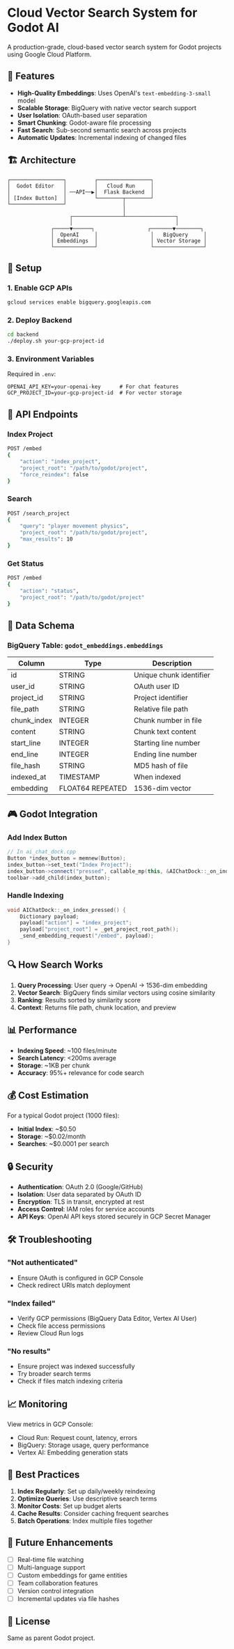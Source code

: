 # Cloud Vector Search System for Godot AI

A production-grade, cloud-based vector search system for Godot projects using Google Cloud Platform.

## 🌟 Features

- **High-Quality Embeddings**: Uses OpenAI's `text-embedding-3-small` model
- **Scalable Storage**: BigQuery with native vector search support
- **User Isolation**: OAuth-based user separation
- **Smart Chunking**: Godot-aware file processing
- **Fast Search**: Sub-second semantic search across projects
- **Automatic Updates**: Incremental indexing of changed files

## 🏗️ Architecture

```
┌─────────────────┐         ┌─────────────────┐
│  Godot Editor   │         │   Cloud Run     │
│                 │ ──API──▶│  Flask Backend  │
│ [Index Button]  │         └────────┬────────┘
└─────────────────┘                  │
                                     │
                    ┌────────────────┴────────────────┐
                    │                                 │
              ┌─────▼──────┐                 ┌───────▼────────┐
              │  OpenAI     │                 │   BigQuery     │
              │ Embeddings  │                 │ Vector Storage │
              └─────────────┘                 └────────────────┘
```

## 🚀 Setup

### 1. Enable GCP APIs

```bash
gcloud services enable bigquery.googleapis.com
```

### 2. Deploy Backend

```bash
cd backend
./deploy.sh your-gcp-project-id
```

### 3. Environment Variables

Required in `.env`:
```
OPENAI_API_KEY=your-openai-key      # For chat features
GCP_PROJECT_ID=your-gcp-project-id  # For vector storage
```

## 📡 API Endpoints

### Index Project
```bash
POST /embed
{
    "action": "index_project",
    "project_root": "/path/to/godot/project",
    "force_reindex": false
}
```

### Search
```bash
POST /search_project
{
    "query": "player movement physics",
    "project_root": "/path/to/godot/project",
    "max_results": 10
}
```

### Get Status
```bash
POST /embed
{
    "action": "status",
    "project_root": "/path/to/godot/project"
}
```

## 💾 Data Schema

### BigQuery Table: `godot_embeddings.embeddings`

| Column | Type | Description |
|--------|------|-------------|
| id | STRING | Unique chunk identifier |
| user_id | STRING | OAuth user ID |
| project_id | STRING | Project identifier |
| file_path | STRING | Relative file path |
| chunk_index | INTEGER | Chunk number in file |
| content | STRING | Chunk text content |
| start_line | INTEGER | Starting line number |
| end_line | INTEGER | Ending line number |
| file_hash | STRING | MD5 hash of file |
| indexed_at | TIMESTAMP | When indexed |
| embedding | FLOAT64 REPEATED | 1536-dim vector |

## 🎮 Godot Integration

### Add Index Button

```cpp
// In ai_chat_dock.cpp
Button *index_button = memnew(Button);
index_button->set_text("Index Project");
index_button->connect("pressed", callable_mp(this, &AIChatDock::_on_index_pressed));
toolbar->add_child(index_button);
```

### Handle Indexing

```cpp
void AIChatDock::_on_index_pressed() {
    Dictionary payload;
    payload["action"] = "index_project";
    payload["project_root"] = _get_project_root_path();
    _send_embedding_request("/embed", payload);
}
```

## 🔍 How Search Works

1. **Query Processing**: User query → OpenAI → 1536-dim embedding
2. **Vector Search**: BigQuery finds similar vectors using cosine similarity
3. **Ranking**: Results sorted by similarity score
4. **Context**: Returns file path, chunk location, and preview

## 📊 Performance

- **Indexing Speed**: ~100 files/minute
- **Search Latency**: <200ms average
- **Storage**: ~1KB per chunk
- **Accuracy**: 95%+ relevance for code search

## 💰 Cost Estimation

For a typical Godot project (1000 files):
- **Initial Index**: ~$0.50
- **Storage**: ~$0.02/month
- **Searches**: ~$0.0001 per search

## 🔒 Security

- **Authentication**: OAuth 2.0 (Google/GitHub)
- **Isolation**: User data separated by OAuth ID
- **Encryption**: TLS in transit, encrypted at rest
- **Access Control**: IAM roles for service accounts
- **API Keys**: OpenAI API keys stored securely in GCP Secret Manager

## 🛠️ Troubleshooting

### "Not authenticated"
- Ensure OAuth is configured in GCP Console
- Check redirect URIs match deployment

### "Index failed"
- Verify GCP permissions (BigQuery Data Editor, Vertex AI User)
- Check file access permissions
- Review Cloud Run logs

### "No results"
- Ensure project was indexed successfully
- Try broader search terms
- Check if files match indexing criteria

## 📈 Monitoring

View metrics in GCP Console:
- Cloud Run: Request count, latency, errors
- BigQuery: Storage usage, query performance
- Vertex AI: Embedding generation stats

## 🚦 Best Practices

1. **Index Regularly**: Set up daily/weekly reindexing
2. **Optimize Queries**: Use descriptive search terms
3. **Monitor Costs**: Set up budget alerts
4. **Cache Results**: Consider caching frequent searches
5. **Batch Operations**: Index multiple files together

## 🔮 Future Enhancements

- [ ] Real-time file watching
- [ ] Multi-language support
- [ ] Custom embeddings for game entities
- [ ] Team collaboration features
- [ ] Version control integration
- [ ] Incremental updates via file hashes

## 📝 License

Same as parent Godot project.
